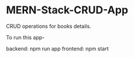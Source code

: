 # MERN-Stack-CRUD-App

CRUD operations for books details.

To run this app-

backend: npm run app
frontend: npm start
